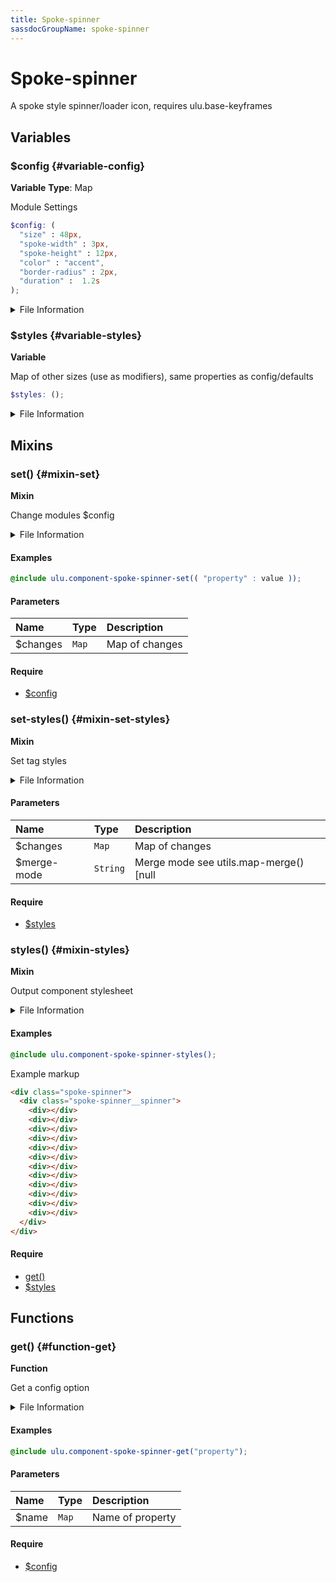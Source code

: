 ```yaml
---
title: Spoke-spinner
sassdocGroupName: spoke-spinner
---
```



# Spoke-spinner

<div class="type-large">

A spoke style spinner/loader icon, requires ulu.base-keyframes

</div>



## Variables




<div class="sassdoc-item-header">

###  $config {#variable-config}

  <div class="sassdoc-item-header__labels">
    <span class="tag tag--primary"><strong>Variable</strong></span> <span class="tag"><strong>Type</strong>: Map</span>
  </div>

</div>

  

Module Settings
    
    

``` scss
$config: (
  "size" : 48px,
  "spoke-width" : 3px,
  "spoke-height" : 12px,
  "color" : "accent",
  "border-radius" : 2px,
  "duration" :  1.2s
);
```
  


<details>
  <summary>File Information</summary>
  
- **File:** _spoke-spinner.scss
- **Group:** spoke-spinner
- **Type:** variable
- **Lines (comments):** 13-14
- **Lines (code):** 16-23

</details>

    


<div class="sassdoc-item-header">

###  $styles {#variable-styles}

  <div class="sassdoc-item-header__labels">
    <span class="tag tag--primary"><strong>Variable</strong></span>
  </div>

</div>

  

Map of other sizes (use as modifiers), same properties as config/defaults
    
    

``` scss
$styles: ();
```
  


<details>
  <summary>File Information</summary>
  
- **File:** _spoke-spinner.scss
- **Group:** spoke-spinner
- **Type:** variable
- **Lines (comments):** 25-25
- **Lines (code):** 26-26

</details>

    
  

## Mixins




<div class="sassdoc-item-header">

###  set() {#mixin-set}

  <div class="sassdoc-item-header__labels">
    <span class="tag tag--primary"><strong>Mixin</strong></span>
  </div>

</div>

  

Change modules $config
    
    


<details>
  <summary>File Information</summary>
  
- **File:** _spoke-spinner.scss
- **Group:** spoke-spinner
- **Type:** mixin
- **Lines (comments):** 28-31
- **Lines (code):** 33-35

</details>

    

#### Examples

      


``` scss
@include ulu.component-spoke-spinner-set(( "property" : value ));
```
  

      

#### Parameters


|Name|Type|Description|
|:--|:--|:--|
|$changes|`Map`|Map of changes|

    

#### Require

- [$config](/sass/components/accordion/#variable-config)
  


<div class="sassdoc-item-header">

###  set-styles() {#mixin-set-styles}

  <div class="sassdoc-item-header__labels">
    <span class="tag tag--primary"><strong>Mixin</strong></span>
  </div>

</div>

  

Set tag styles 
    
    


<details>
  <summary>File Information</summary>
  
- **File:** _spoke-spinner.scss
- **Group:** spoke-spinner
- **Type:** mixin
- **Lines (comments):** 37-39
- **Lines (code):** 41-43

</details>

    

#### Parameters


|Name|Type|Description|
|:--|:--|:--|
|$changes|`Map`|Map of changes|
|$merge-mode|`String`|Merge mode see utils.map-merge() [null|"deep"|"overwrite"]|

    

#### Require

- [$styles](/sass/components/spoke-spinner/#variable-styles)
  


<div class="sassdoc-item-header">

###  styles() {#mixin-styles}

  <div class="sassdoc-item-header__labels">
    <span class="tag tag--primary"><strong>Mixin</strong></span>
  </div>

</div>

  

Output component stylesheet
    
    


<details>
  <summary>File Information</summary>
  
- **File:** _spoke-spinner.scss
- **Group:** spoke-spinner
- **Type:** mixin
- **Lines (comments):** 54-73
- **Lines (code):** 75-193

</details>

    

#### Examples

      


``` scss
@include ulu.component-spoke-spinner-styles();
```
  

      

Example markup      


``` html
<div class="spoke-spinner">
  <div class="spoke-spinner__spinner">
    <div></div>
    <div></div>
    <div></div>
    <div></div>
    <div></div>
    <div></div>
    <div></div>
    <div></div>
    <div></div>
    <div></div>
    <div></div>
    <div></div>
  </div>
</div>
```
  

      

#### Require

- [get()](/sass/components/accordion/#function-get)
- [$styles](/sass/components/spoke-spinner/#variable-styles)
  
  

## Functions




<div class="sassdoc-item-header">

###  get() {#function-get}

  <div class="sassdoc-item-header__labels">
    <span class="tag tag--primary"><strong>Function</strong></span>
  </div>

</div>

  

Get a config option
    
    


<details>
  <summary>File Information</summary>
  
- **File:** _spoke-spinner.scss
- **Group:** spoke-spinner
- **Type:** function
- **Lines (comments):** 45-48
- **Lines (code):** 50-52

</details>

    

#### Examples

      


``` scss
@include ulu.component-spoke-spinner-get("property");
```
  

      

#### Parameters


|Name|Type|Description|
|:--|:--|:--|
|$name|`Map`|Name of property|

    

#### Require

- [$config](/sass/components/accordion/#variable-config)
  
  
  